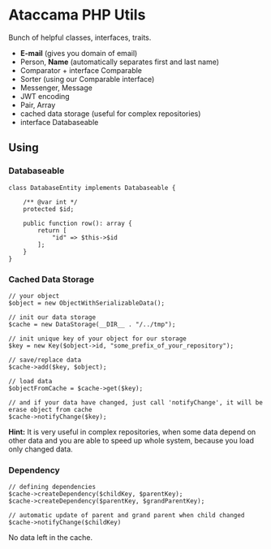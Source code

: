 # Ataccama PHP Utils
Bunch of helpful classes, interfaces, traits.
- **E-mail** (gives you domain of email)
- Person, **Name** (automatically separates first and last name)
- Comparator + interface Comparable
- Sorter (using our Comparable interface)
- Messenger, Message
- JWT encoding
- Pair, Array
- cached data storage (useful for complex repositories)
- interface Databaseable

## Using
### Databaseable
```
class DatabaseEntity implements Databaseable {

    /** @var int */
    protected $id;

    public function row(): array {
        return [
            "id" => $this->$id
        ];
    }
}
```
### Cached Data Storage
```
// your object
$object = new ObjectWithSerializableData();

// init our data storage
$cache = new DataStorage(__DIR__ . "/../tmp");

// init unique key of your object for our storage
$key = new Key($object->id, "some_prefix_of_your_repository");

// save/replace data
$cache->add($key, $object);

// load data
$objectFromCache = $cache->get($key);

// and if your data have changed, just call 'notifyChange', it will be erase object from cache
$cache->notifyChange($key);
```
**Hint:** It is very useful in complex repositories, when some data depend on other data and you are able to speed up whole system, because you load only changed data.
### Dependency
```
// defining dependencies
$cache->createDependency($childKey, $parentKey);
$cache->createDependency($parentKey, $grandParentKey);

// automatic update of parent and grand parent when child changed
$cache->notifyChange($childKey)
```
No data left in the cache.
